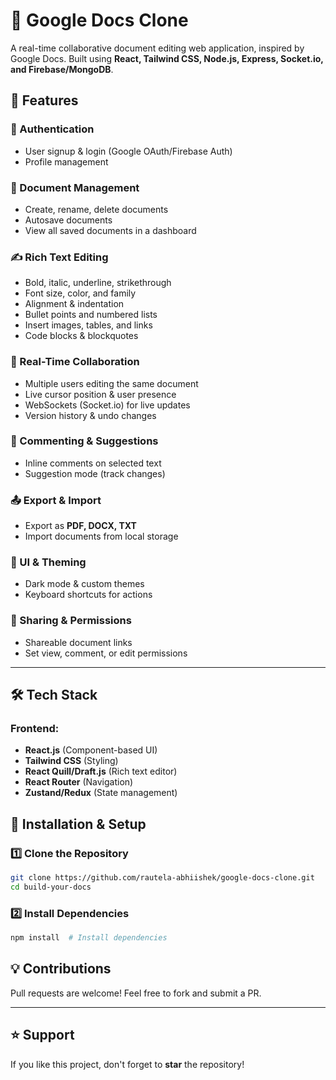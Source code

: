 # 📄 Google Docs Clone

A real-time collaborative document editing web application, inspired by Google Docs. Built using **React, Tailwind CSS, Node.js, Express, Socket.io, and Firebase/MongoDB**.

## 🚀 Features

### 🔑 Authentication
- User signup & login (Google OAuth/Firebase Auth)
- Profile management

### 📂 Document Management
- Create, rename, delete documents
- Autosave documents
- View all saved documents in a dashboard

### ✍️ Rich Text Editing
- Bold, italic, underline, strikethrough
- Font size, color, and family
- Alignment & indentation
- Bullet points and numbered lists
- Insert images, tables, and links
- Code blocks & blockquotes

### 🔄 Real-Time Collaboration
- Multiple users editing the same document
- Live cursor position & user presence
- WebSockets (Socket.io) for live updates
- Version history & undo changes

### 💬 Commenting & Suggestions
- Inline comments on selected text
- Suggestion mode (track changes)

### 📤 Export & Import
- Export as **PDF, DOCX, TXT**
- Import documents from local storage

### 🎨 UI & Theming
- Dark mode & custom themes
- Keyboard shortcuts for actions

### 🔗 Sharing & Permissions
- Shareable document links
- Set view, comment, or edit permissions

---

## 🛠 Tech Stack

### Frontend:
- **React.js** (Component-based UI)
- **Tailwind CSS** (Styling)
- **React Quill/Draft.js** (Rich text editor)
- **React Router** (Navigation)
- **Zustand/Redux** (State management)

## 🔧 Installation & Setup

### 1️⃣ Clone the Repository
```sh
git clone https://github.com/rautela-abhiishek/google-docs-clone.git
cd build-your-docs
```

### 2️⃣ Install Dependencies
```sh
npm install  # Install dependencies

```

## 💡 Contributions
Pull requests are welcome! Feel free to fork and submit a PR.

---

## ⭐ Support
If you like this project, don't forget to **star** the repository!
